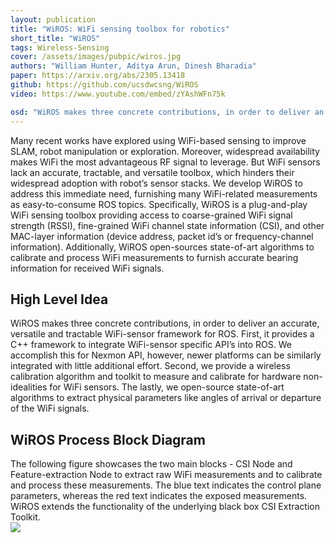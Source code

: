 ```yaml
---
layout: publication
title: "WiROS: WiFi sensing toolbox for robotics"
short_title: "WiROS"
tags: Wireless-Sensing
cover: /assets/images/pubpic/wiros.jpg
authors: "William Hunter, Aditya Arun, Dinesh Bharadia"
paper: https://arxiv.org/abs/2305.13418
github: https://github.com/ucsdwcsng/WiROS
video: https://www.youtube.com/embed/zYAshWFn75k

osd: "WiROS makes three concrete contributions, in order to deliver an accurate, versatile and tractable WiFi-sensor framework for ROS. First, it provides a C++ framework to integrate WiFi-sensor specific API’s into ROS. We accomplish this for Nexmon API, however, newer platforms can be similarly integrated with little additional effort. Second, we provide a wireless calibration algorithm and toolkit to measure and calibrate for hardware non-idealities for WiFi sensors. The lastly, we open-source state-of-art algorithms to extract physical parameters like angles of arrival or departure of the WiFi signals."
---
```


Many recent works have explored using WiFi-based sensing to improve SLAM, robot manipulation or exploration. Moreover, widespread availability makes WiFi the most advantageous RF signal to leverage. But WiFi sensors lack an accurate, tractable, and versatile toolbox, which hinders their widespread adoption with robot’s sensor stacks. We develop WiROS to address this immediate need, furnishing many WiFi-related measurements as easy-to-consume ROS topics. Specifically, WiROS is a plug-and-play WiFi sensing toolbox providing access to coarse-grained WiFi signal strength (RSSI), fine-grained WiFi channel state information (CSI), and other MAC-layer information (device address, packet id’s or frequency-channel information). Additionally, WiROS open-sources state-of-art algorithms to calibrate and process WiFi measurements to furnish accurate bearing information for received WiFi signals.
<h2>High Level Idea</h2>
WiROS makes three concrete contributions, in order to deliver an accurate, versatile and tractable WiFi-sensor framework for ROS. First, it provides a C++ framework to integrate WiFi-sensor specific API’s into ROS. We accomplish this for Nexmon API, however, newer platforms can be similarly integrated with little additional effort. Second, we provide a wireless calibration algorithm and toolkit to measure and calibrate for hardware non-idealities for WiFi sensors. The lastly, we open-source state-of-art algorithms to extract physical parameters like angles of arrival or departure of the WiFi signals.
<h2>WiROS Process Block Diagram</h2>
The following figure showcases the two main blocks - CSI Node and Feature-extraction Node to extract raw WiFi measurements and to calibrate and process these measurements. The blue text indicates the control plane parameters, whereas the red text indicates the exposed measurements. WiROS extends the functionality of the underlying black box CSI Extraction Toolkit.
<div><img src="/assets/images/pubpic/wiros-block.png" /></div>